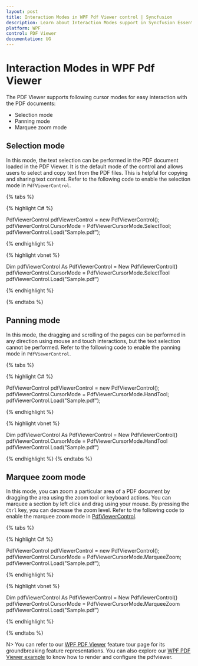 ```yaml
---
layout: post
title: Interaction Modes in WPF Pdf Viewer control | Syncfusion
description: Learn about Interaction Modes support in Syncfusion Essential Studio WPF Pdf Viewer control, its elements and more.
platform: WPF
control: PDF Viewer
documentation: UG
---
```


# Interaction Modes in WPF Pdf Viewer

The PDF Viewer supports following cursor modes for easy interaction with the PDF documents: 

* Selection mode 
* Panning mode
* Marquee zoom mode

## Selection mode

In this mode, the text selection can be performed in the PDF document loaded in the PDF Viewer. It is the default mode of the control and allows users to select and copy text from the PDF files. This is helpful for copying and sharing text content. Refer to the following code to enable the selection mode in `PdfViewerControl`.

{% tabs %}

{% highlight C# %}

PdfViewerControl pdfViewerControl = new PdfViewerControl(); 
pdfViewerControl.CursorMode = PdfViewerCursorMode.SelectTool;
pdfViewerControl.Load("Sample.pdf");

{% endhighlight %}

{% highlight vbnet %}

Dim pdfViewerControl As PdfViewerControl = New PdfViewerControl()
pdfViewerControl.CursorMode = PdfViewerCursorMode.SelectTool
pdfViewerControl.Load("Sample.pdf")

{% endhighlight %}

{% endtabs %}


## Panning mode

In this mode, the dragging and scrolling of the pages can be performed in any direction using mouse and touch interactions, but the text selection cannot be performed. Refer to the following code to enable the panning mode in `PdfViewerControl`.

{% tabs %}

{% highlight C# %}

PdfViewerControl pdfViewerControl = new PdfViewerControl();
pdfViewerControl.CursorMode = PdfViewerCursorMode.HandTool;
pdfViewerControl.Load("Sample.pdf");

{% endhighlight %}

{% highlight vbnet %}

Dim pdfViewerControl As PdfViewerControl = New PdfViewerControl()
pdfViewerControl.CursorMode = PdfViewerCursorMode.HandTool
pdfViewerControl.Load("Sample.pdf")

{% endhighlight %}
{% endtabs %}

## Marquee zoom mode

In this mode, you can zoom a particular area of a PDF document by dragging the area using the zoom tool or keyboard actions. You can marquee a section by left click and drag using your mouse. By pressing the `Ctrl` key, you can decrease the zoom level. Refer to the following code to enable the marquee zoom mode in [PdfViewerControl](https://help.syncfusion.com/cr/wpf/Syncfusion.Windows.PdfViewer.PdfViewerControl.html).

{% tabs %}

{% highlight C# %}

PdfViewerControl pdfViewerControl = new PdfViewerControl();
pdfViewerControl.CursorMode = PdfViewerCursorMode.MarqueeZoom;
pdfViewerControl.Load("Sample.pdf");

{% endhighlight %}

{% highlight vbnet %}

Dim pdfViewerControl As PdfViewerControl = New PdfViewerControl()
pdfViewerControl.CursorMode = PdfViewerCursorMode.MarqueeZoom
pdfViewerControl.Load("Sample.pdf")

{% endhighlight %}

{% endtabs %}


N> You can refer to our [WPF PDF Viewer](https://www.syncfusion.com/wpf-controls/pdf-viewer) feature tour page for its groundbreaking feature representations. You can also explore our [WPF PDF Viewer example](https://github.com/syncfusion/wpf-demos) to know how to render and configure the pdfviewer.